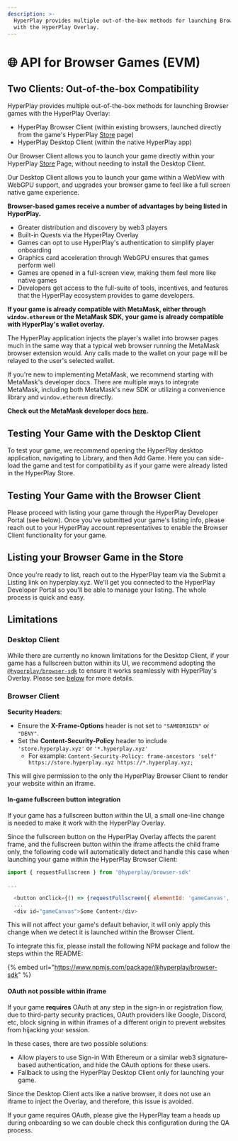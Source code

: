 ```yaml
---
description: >-
  HyperPlay provides multiple out-of-the-box methods for launching Browser games
  with the HyperPlay Overlay.
---
```


# 🌐 API for Browser Games (EVM)

## Two Clients: Out-of-the-box Compatibility

HyperPlay provides multiple out-of-the-box methods for launching Browser games with the HyperPlay Overlay:

* HyperPlay Browser Client (within existing browsers, launched directly from the game's HyperPlay [Store](https://store.hyperplay.xyz/) page)
* HyperPlay Desktop Client (within the native HyperPlay app)

Our Browser Client allows you to launch your game directly within your HyperPlay [Store](https://store.hyperplay.xyz/) Page, without needing to install the Desktop Client.

Our Desktop Client allows you to launch your game within a WebView with WebGPU support, and upgrades your browser game to feel like a full screen native game experience.

**Browser-based games receive a number of advantages by being listed in HyperPlay.**&#x20;

* Greater distribution and discovery by web3 players
* Built-in Quests via the HyperPlay Overlay
* Games can opt to use HyperPlay's authentication to simplify player onboarding
* Graphics card acceleration through WebGPU ensures that games perform well
* Games are opened in a full-screen view, making them feel more like native games
* Developers get access to the full-suite of tools, incentives, and features that the HyperPlay ecosystem provides to game developers.

**If your game is already compatible with MetaMask, either through `window.ethereum` or the MetaMask SDK, your game is already compatible with HyperPlay's wallet overlay.**&#x20;

The HyperPlay application injects the player's wallet into browser pages much in the same way that a typical web browser running the MetaMask browser extension would. Any calls made to the wallet on your page will be relayed to the user's selected wallet.

If you're new to implementing MetaMask, we recommend starting with MetaMask's developer docs. There are multiple ways to integrate MetaMask, including both MetaMask's new SDK or utilizing a convenience library and `window.ethereum` directly.

**Check out the MetaMask developer docs** [**here**](https://docs.metamask.io/wallet/how-to/connect/)**.**

## Testing Your Game with the Desktop Client

To test your game, we recommend opening the HyperPlay desktop application, navigating to Library, and then Add Game. Here you can side-load the game and test for compatibility as if your game were already listed in the HyperPlay Store.

## Testing Your Game with the Browser Client

Please proceed with listing your game through the HyperPlay Developer Portal (see below). Once you've submitted your game's listing info, please reach out to your HyperPlay account representatives to enable the Browser Client functionality for your game.

## Listing your Browser Game in the Store

Once you're ready to list, reach out to the HyperPlay team via the Submit a Listing link on hyperplay.xyz. We'll get you connected to the HyperPlay Developer Portal so you'll be able to manage your listing. The whole process is quick and easy.

## Limitations

### Desktop Client

While there are currently no known limitations for the Desktop Client, if your game has a fullscreen button within its UI, we recommend adopting the [`@hyperplay/browser-sdk`](https://www.npmjs.com/package/@hyperplay/browser-sdk) to ensure it works seamlessly with HyperPlay's Overlay. Please see [below](api-for-browser-games-evm.md#in-game-fullscreen-button-integration) for more details.

### Browser Client

**Security Headers**:

* Ensure the **X-Frame-Options** header is not set to `"SAMEORIGIN"` or `"DENY"`.
* Set the **Content-Security-Policy** header to include `'store.hyperplay.xyz'` or `'*.hyperplay.xyz'`
  * For example: `Content-Security-Policy: frame-ancestors 'self' https://store.hyperplay.xyz https://*.hyperplay.xyz;`

This will give permission to the only the HyperPlay Browser Client to render your website within an iframe.

#### In-game fullscreen button integration

If your game has a fullscreen button within the UI, a small one-line change is needed to make it work with the HyperPlay Overlay.

Since the fullscreen button on the HyperPlay Overlay affects the parent frame, and the fullscreen button within the iframe affects the child frame only, the following code will automatically detect and handle this case when launching your game within the HyperPlay Browser Client:

```javascript
import { requestFullscreen } from '@hyperplay/browser-sdk'

...

  <button onClick={() => {requestFullscreen({ elementId: 'gameCanvas', setStyle: true })}}>Request Fullscreen</button>
  ...
  <div id="gameCanvas">Some Content</div>
```

This will not affect your game's default behavior, it will only apply this change when we detect it is launched within the Browser Client.

To integrate this fix, please install the following NPM package and follow the steps within the README:

{% embed url="https://www.npmjs.com/package/@hyperplay/browser-sdk" %}

#### OAuth not possible within iframe&#x20;

If your game **requires** OAuth at any step in the sign-in or registration flow, due to third-party security practices, OAuth providers like Google, Discord, etc, block signing in within iframes of a different origin to prevent websites from hijacking your session.

In these cases, there are two possible solutions:

* Allow players to use Sign-in With Ethereum or a similar web3 signature-based authentication, and hide the OAuth options for these users.
* Fallback to using the HyperPlay Desktop Client only for launching your game.

Since the Desktop Client acts like a native browser, it does not use an iframe to inject the Overlay, and therefore, this issue is avoided.

If your game requires OAuth, please give the HyperPlay team a heads up during onboarding so we can double check this configuration during the QA process.

